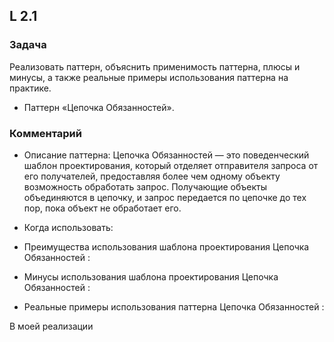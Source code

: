 ## L 2.1

### Задача
Реализовать паттерн, объяснить применимость паттерна, плюсы и минусы, 
а также реальные примеры использования паттерна на практике.
* Паттерн «Цепочка Обязанностей».

### Комментарий
* Описание паттерна:
  Цепочка Обязанностей —  это поведенческий шаблон проектирования, который отделяет отправителя запроса от его 
  получателей, предоставляя более чем одному объекту возможность обработать запрос. Получающие объекты объединяются 
  в цепочку, и запрос передается по цепочке до тех пор, пока объект не обработает его.

* Когда использовать:


* Преимущества использования шаблона проектирования Цепочка Обязанностей :


* Минусы использования шаблона проектирования Цепочка Обязанностей :


* Реальные примеры использования паттерна Цепочка Обязанностей :



В моей реализации 